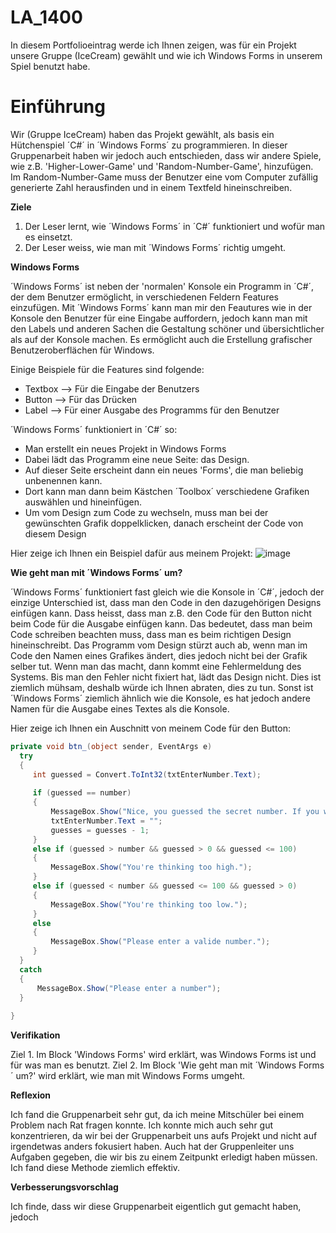# LA_1400

In diesem Portfolioeintrag werde ich Ihnen zeigen, was für ein Projekt unsere Gruppe (IceCream) gewählt und wie ich Windows Forms in unserem Spiel benutzt habe.

# Einführung

Wir (Gruppe IceCream) haben das Projekt gewählt, als basis ein Hütchenspiel ´C#´ in ´Windows Forms´ zu programmieren. In dieser Gruppenarbeit haben wir jedoch auch entschieden, dass wir andere Spiele, wie z.B. 'Higher-Lower-Game' und 'Random-Number-Game', hinzufügen. Im Random-Number-Game muss der Benutzer eine vom Computer zufällig generierte Zahl herausfinden und in einem Textfeld hineinschreiben. 


**Ziele**
1. Der Leser lernt, wie ´Windows Forms´ in ´C#´ funktioniert und wofür man es einsetzt.
2. Der Leser weiss, wie man mit ´Windows Forms´ richtig umgeht.

**Windows Forms**

´Windows Forms´ ist neben der 'normalen' Konsole ein Programm in ´C#´, der dem Benutzer ermöglicht, in verschiedenen Feldern Features einzufügen. Mit ´Windows Forms´ kann man mir den Feautures wie in der Konsole den Benutzer für eine Eingabe auffordern, jedoch kann man mit den Labels und anderen Sachen die Gestaltung schöner und übersichtlicher als auf der Konsole machen. Es ermöglicht auch die Erstellung grafischer Benutzeroberflächen für Windows.

Einige Beispiele für die Features sind folgende:
- Textbox --> Für die Eingabe der Benutzers
- Button --> Für das Drücken 
- Label --> Für einer Ausgabe des Programms für den Benutzer

´Windows Forms´ funktioniert in ´C#´ so:
- Man erstellt ein neues Projekt in Windows Forms
- Dabei lädt das Programm eine neue Seite: das Design.
- Auf dieser Seite erscheint dann ein neues 'Forms', die man beliebig unbenennen kann. 
- Dort kann man dann beim Kästchen ´Toolbox´ verschiedene Grafiken auswählen und hineinfügen.
- Um vom Design zum Code zu wechseln, muss man bei der gewünschten Grafik doppelklicken, danach erscheint der Code von diesem Design

Hier zeige ich Ihnen ein Beispiel dafür aus meinem Projekt:
![image](https://user-images.githubusercontent.com/89132005/147062604-9253b850-4f9f-427a-8723-7aab2185a85a.png)

**Wie geht man mit ´Windows Forms´ um?**

´Windows Forms´ funktioniert fast gleich wie die Konsole in ´C#´, jedoch der einzige Unterschied ist, dass man den Code in den dazugehörigen Designs einfügen kann. Dass heisst, dass man z.B. den Code für den Button nicht beim Code für die Ausgabe einfügen kann.
Das bedeutet, dass man beim Code schreiben beachten muss, dass man es beim richtigen Design hineinschreibt. 
Das Programm vom Design stürzt auch ab, wenn man im Code den Namen eines Grafikes ändert, dies jedoch nicht bei der Grafik selber tut. Wenn man das macht, dann kommt eine Fehlermeldung des Systems. Bis man den Fehler nicht fixiert hat, lädt das Design nicht. Dies ist ziemlich mühsam, deshalb würde ich Ihnen abraten, dies zu tun. 
Sonst ist ´Windows Forms´ ziemlich ähnlich wie die Konsole, es hat jedoch andere Namen für die Ausgabe eines Textes als die Konsole. 

Hier zeige ich Ihnen ein Auschnitt von meinem Code für den Button:

```csharp
private void btn_(object sender, EventArgs e)
  try
  {
     int guessed = Convert.ToInt32(txtEnterNumber.Text);
     
     if (guessed == number)
     {
         MessageBox.Show("Nice, you guessed the secret number. If you want to try another, just click 'Next'");
         txtEnterNumber.Text = "";
         guesses = guesses - 1;
     }
     else if (guessed > number && guessed > 0 && guessed <= 100)
     {
         MessageBox.Show("You're thinking too high.");
     }
     else if (guessed < number && guessed <= 100 && guessed > 0)
     {
         MessageBox.Show("You're thinking too low.");
     }
     else
     {
         MessageBox.Show("Please enter a valide number.");
     }
  }
  catch
  {
      MessageBox.Show("Please enter a number");
  }
  
}
```
**Verifikation**

Ziel 1. Im Block 'Windows Forms' wird erklärt, was Windows Forms ist und für was man es benutzt.
Ziel 2. Im Block 'Wie geht man mit ´Windows Forms´ um?' wird erklärt, wie man mit Windows Forms umgeht.

**Reflexion**

Ich fand die Gruppenarbeit sehr gut, da ich meine Mitschüler bei einem Problem nach Rat fragen konnte. Ich konnte mich auch sehr gut konzentrieren, da wir bei der Gruppenarbeit uns aufs Projekt und nicht auf irgendetwas anders fokusiert haben. Auch hat der Gruppenleiter uns Aufgaben gegeben, die wir bis zu einem Zeitpunkt erledigt haben müssen. Ich fand diese Methode ziemlich effektiv.

**Verbesserungsvorschlag**

Ich finde, dass wir diese Gruppenarbeit eigentlich gut gemacht haben, jedoch 
